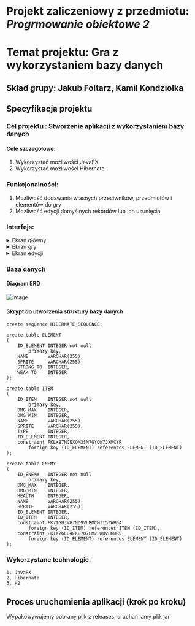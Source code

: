 # Projekt zaliczeniowy z przedmiotu: _**Progrmowanie obiektowe 2**_

# Temat projektu: Gra z wykorzystaniem bazy danych
## Skład grupy: Jakub Foltarz, Kamil Kondziołka
## Specyfikacja projektu
### Cel projektu : Stworzenie aplikacji z wykorzystaniem bazy danych
#### Cele szczegółowe:
   1. Wykorzystać możliwości JavaFX
   2. Wykorzystać możliwości Hibernate
### Funkcjonalności:
   1. Mozliwość dodawania własnych przeciwników, przedmiotów i elementów do gry
   2. Mozliwość edycji domyślnych rekordów lub ich usunięcia
### Interfejs:

   <details>
       <summary>Ekran główny</summary>
           Ekran główny zawiera 3 przyciski, służące do przejścia na ekran gry, ekran służący do edytowania oraz wyjście z aplikacji
   </details>
	<details>
       <summary>Ekran gry</summary>
           Ekran gry zawiera informacje o wykonanych turach, przedmiocie aktualnie trzymanym przez gracza, główną planszę, oraz pasek z przedmiotami
   </details>
   <details>
       <summary>Ekran edycji</summary>
           Ekran edycji są to wyświetlane w postaci tabeli dane pobierane z bazy danych z możliwościa dodania, edycji, oraz usunięcia rekordów
   </details>
         
### Baza danych

####	Diagram ERD
![image](https://i.gyazo.com/54da70ba618fac17c8643c30241f2932.png)

####	Skrypt do utworzenia struktury bazy danych

    create sequence HIBERNATE_SEQUENCE;

    create table ELEMENT
    (
        ID_ELEMENT INTEGER not null
            primary key,
        NAME       VARCHAR(255),
        SPRITE     VARCHAR(255),
        STRONG_TO  INTEGER,
        WEAK_TO    INTEGER
    );

    create table ITEM
    (
        ID_ITEM    INTEGER not null
            primary key,
        DMG_MAX    INTEGER,
        DMG_MIN    INTEGER,
        NAME       VARCHAR(255),
        SPRITE     VARCHAR(255),
        TYPE       INTEGER,
        ID_ELEMENT INTEGER,
        constraint FKLX87NCEXOM3SM7GYOW7JXMCYR
            foreign key (ID_ELEMENT) references ELEMENT (ID_ELEMENT)
    );

    create table ENEMY
    (
        ID_ENEMY   INTEGER not null
            primary key,
        DMG_MAX    INTEGER,
        DMG_MIN    INTEGER,
        HEALTH     INTEGER,
        NAME       VARCHAR(255),
        SPRITE     VARCHAR(255),
        ID_ELEMENT INTEGER,
        ID_ITEM    INTEGER,
        constraint FK7IGDJVH7ND9VLBMCMTI5JWH6A
            foreign key (ID_ITEM) references ITEM (ID_ITEM),
        constraint FKIX7GLU4EK87U7LM2SWUVBHHR5
            foreign key (ID_ELEMENT) references ELEMENT (ID_ELEMENT)
    );


### Wykorzystane technologie:
    1. JavaFX
    2. Hibernate
    3. H2
## Proces uruchomienia aplikacji (krok po kroku)
Wypakowywujemy pobrany plik z releases, uruchamiamy plik jar
